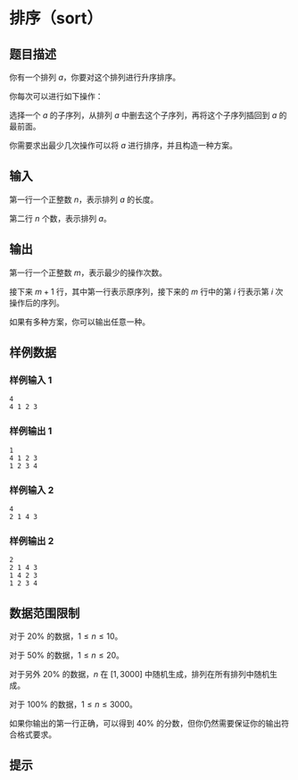 # 排序（sort）

## 题目描述

你有一个排列 $a$，你要对这个排列进行升序排序。

你每次可以进行如下操作：

选择一个 $a$ 的子序列，从排列 $a$ 中删去这个子序列，再将这个子序列插回到 $a$ 的最前面。

你需要求出最少几次操作可以将 $a$ 进行排序，并且构造一种方案。

## 输入

第一行一个正整数 $n$，表示排列 $a$ 的长度。

第二行 $n$ 个数，表示排列 $a$。

## 输出

第一行一个正整数 $m$，表示最少的操作次数。

接下来 $m + 1$ 行，其中第一行表示原序列，接下来的 $m$ 行中的第 $i$ 行表示第 $i$ 次操作后的序列。

如果有多种方案，你可以输出任意一种。

## 样例数据

### 样例输入 1

```
4
4 1 2 3

```

### 样例输出 1

```
1
4 1 2 3
1 2 3 4

```
### 样例输入 2

```
4
2 1 4 3

```

### 样例输出 2

```
2
2 1 4 3 
1 4 2 3 
1 2 3 4

```


## 数据范围限制

对于 $20\%$ 的数据，$1 \le n \le 10$。

对于 $50\%$ 的数据，$1 \le n \le 20$。

对于另外 $20\%$ 的数据，$n$ 在 $[1, 3000]$ 中随机生成，排列在所有排列中随机生成。

对于 $100\%$ 的数据，$1 \le n \le 3000$。

如果你输出的第一行正确，可以得到 $40\%$ 的分数，但你仍然需要保证你的输出符合格式要求。

## 提示


